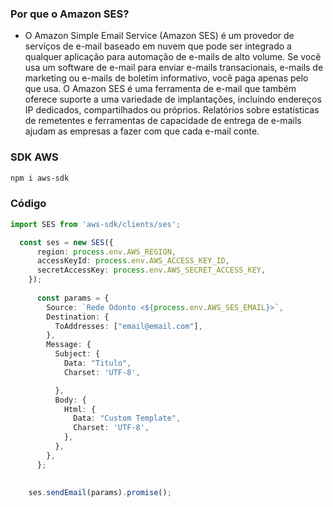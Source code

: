 
### Por que o Amazon SES?

- O Amazon Simple Email Service (Amazon SES) é um provedor de serviços de e-mail baseado em nuvem que pode ser integrado a qualquer aplicação para automação de e-mails de alto volume. Se você usa um software de e-mail para enviar e-mails transacionais, e-mails de marketing ou e-mails de boletim informativo, você paga apenas pelo que usa. O Amazon SES é uma ferramenta de e-mail que também oferece suporte a uma variedade de implantações, incluindo endereços IP dedicados, compartilhados ou próprios. Relatórios sobre estatísticas de remetentes e ferramentas de capacidade de entrega de e-mails ajudam as empresas a fazer com que cada e-mail conte.
  
### SDK AWS

```bash
npm i aws-sdk
```
  
### Código

```ts
import SES from 'aws-sdk/clients/ses';

  const ses = new SES({
      region: process.env.AWS_REGION,
      accessKeyId: process.env.AWS_ACCESS_KEY_ID,
      secretAccessKey: process.env.AWS_SECRET_ACCESS_KEY,
    });
    
      const params = {
        Source: `Rede Odonto <${process.env.AWS_SES_EMAIL}>`,
        Destination: {
          ToAddresses: ["email@email.com"],
        },
        Message: {
          Subject: {
            Data: "Titulo",
            Charset: 'UTF-8',

          },
          Body: {
            Html: {
              Data: "Custom Template",
              Charset: 'UTF-8',
            },
          },
        },
      };
      
      
    ses.sendEmail(params).promise();
```